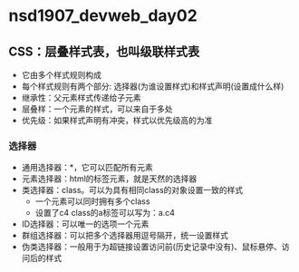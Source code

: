 # nsd1907_devweb_day02

## CSS：层叠样式表，也叫级联样式表

- 它由多个样式规则构成
- 每个样式规则有两个部分: 选择器(为谁设置样式)和样式声明(设置成什么样)
- 继承性：父元素样式传递给子元素
- 层叠样：一个元素的样式，可以来自于多处
- 优先级：如果样式声明有冲突，样式以优先级高的为准

### 选择器

- 通用选择器：\*，它可以匹配所有元素
- 元素选择器：html的标签元素，就是天然的选择器
- 类选择器：class。可以为具有相同class的对象设置一致的样式
  - 一个元素可以同时拥有多个class
  - 设置了c4 class的a标签可以写为：a.c4
- ID选择器：可以唯一的选项一个元素
- 群组选择器：可以把多个选择器用逗号隔开，统一设置样式
- 伪类选择器：一般用于为超链接设置访问前(历史记录中没有)、鼠标悬停、访问后的样式









